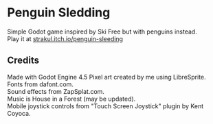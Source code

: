 # Penguin Sledding

Simple Godot game inspired by Ski Free but with penguins instead.   
Play it at [strakul.itch.io/penguin-sleeding](https://strakul.itch.io/penguin-sledding)

## Credits
Made with Godot Engine 4.5
Pixel art created by me using LibreSprite.   
Fonts from dafont.com.   
Sound effects from ZapSplat.com.      
Music is House in a Forest (may be updated).   
Mobile joystick controls from "Touch Screen Joystick" plugin by Kent Coyoca.
